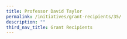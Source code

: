 ```yaml
---
title: Professor David Taylor
permalink: /initiatives/grant-recipients/35/
description: ""
third_nav_title: Grant Recipients
---
```

